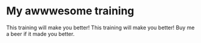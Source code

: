 # My awwwesome training
This training will make you better!
This training will make you better!
Buy me a beer if it made you better.
